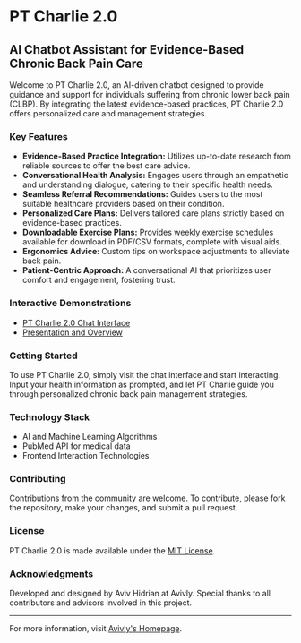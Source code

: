 # PT Charlie 2.0

## AI Chatbot Assistant for Evidence-Based Chronic Back Pain Care

Welcome to PT Charlie 2.0, an AI-driven chatbot designed to provide guidance and support for individuals suffering from chronic lower back pain (CLBP). By integrating the latest evidence-based practices, PT Charlie 2.0 offers personalized care and management strategies.

### Key Features

- **Evidence-Based Practice Integration:** Utilizes up-to-date research from reliable sources to offer the best care advice.
- **Conversational Health Analysis:** Engages users through an empathetic and understanding dialogue, catering to their specific health needs.
- **Seamless Referral Recommendations:** Guides users to the most suitable healthcare providers based on their condition.
- **Personalized Care Plans:** Delivers tailored care plans strictly based on evidence-based practices.
- **Downloadable Exercise Plans:** Provides weekly exercise schedules available for download in PDF/CSV formats, complete with visual aids.
- **Ergonomics Advice:** Custom tips on workspace adjustments to alleviate back pain.
- **Patient-Centric Approach:** A conversational AI that prioritizes user comfort and engagement, fostering trust.

### Interactive Demonstrations

- [PT Charlie 2.0 Chat Interface](https://chat.openai.com/g/g-JtcPFOPJF-g-pt-charlie)
- [Presentation and Overview](https://storage.googleapis.com/lablab-static-eu/presentations/submissions/clrtmx1lr00193b6tqr8ar49y/clrtmx1lr00193b6tqr8ar49y-1706285540755_my8kt0e7j.pdf)

### Getting Started

To use PT Charlie 2.0, simply visit the chat interface and start interacting. Input your health information as prompted, and let PT Charlie guide you through personalized chronic back pain management strategies.

### Technology Stack

- AI and Machine Learning Algorithms
- PubMed API for medical data
- Frontend Interaction Technologies

### Contributing

Contributions from the community are welcome. To contribute, please fork the repository, make your changes, and submit a pull request.

### License

PT Charlie 2.0 is made available under the [MIT License](LICENSE).

### Acknowledgments

Developed and designed by Aviv Hidrian at Avivly. Special thanks to all contributors and advisors involved in this project.

---

For more information, visit [Avivly's Homepage](https://github.com/avivlyweb).
